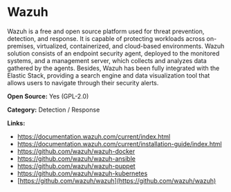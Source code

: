 # Wazuh

Wazuh is a free and open source platform used for threat prevention, detection, and response.
It is capable of protecting workloads across on-premises, virtualized, containerized, and cloud-based environments.
Wazuh solution consists of an endpoint security agent, deployed to the monitored systems, and a management server, which collects and analyzes data gathered by the agents.
Besides, Wazuh has been fully integrated with the Elastic Stack, providing a search engine and data visualization tool that allows users to navigate through their security alerts.


**Open Source:** Yes (GPL-2.0)

**Category:** Detection / Response



**Links:**
- https://documentation.wazuh.com/current/index.html
- https://documentation.wazuh.com/current/installation-guide/index.html
- https://github.com/wazuh/wazuh-docker
- https://github.com/wazuh/wazuh-ansible
- https://github.com/wazuh/wazuh-puppet
- https://github.com/wazuh/wazuh-kubernetes
- [https://github.com/wazuh/wazuh](https://github.com/wazuh/wazuh)
